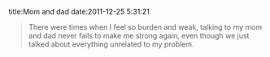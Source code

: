 title:Mom and dad
date:2011-12-25 5:31:21

> There were times when I feel so burden and weak, talking to my mom and dad never fails to make me strong again, even though we just talked about everything unrelated to my problem.

    